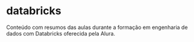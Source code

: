 # databricks
Conteúdo com resumos das aulas durante a formação em engenharia de dados com Databricks oferecida pela Alura.
